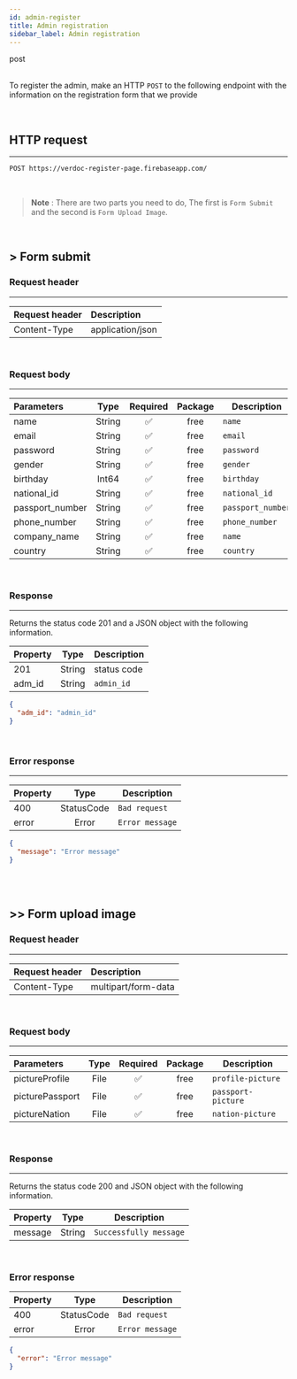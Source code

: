 ```yaml
---
id: admin-register
title: Admin registration
sidebar_label: Admin registration
---
```


<span class="badges post">post</span>
<br/>
<br/>

To register the admin, make an HTTP `POST`
to the following endpoint with the information on the registration form that we provide

</br> 

## HTTP request
---

```bash
POST https://verdoc-register-page.firebaseapp.com/
```

</br>

>**Note** : There are two parts you need to do, The first is `Form Submit` and the second is `Form Upload Image`.

</br>


## > Form submit 


### Request header
---
| Request header | Description                      |
| :------------- | :------------------------------- |
| Content-Type   | application/json                 |

</br>

### Request body
---
| Parameters                    |  Type  | Required | Package | Description                   |
| :---------------------------- | :----: | :------: | :-----: | ----------------------------- |
| name                          | String |    ✅    |  free   | `name`                        |
| email                         | String |    ✅    |  free   | `email`                       |
| password                      | String |    ✅    |  free   | `password`                    |
| gender                        | String |    ✅    |  free   | `gender`                      |
| birthday                      | Int64  |    ✅    |  free   | `birthday`                    |
| national_id                   | String |    ✅    |  free   | `national_id`                 |
| passport_number               | String |    ✅    |  free   | `passport_number`             |
| phone_number                  | String |    ✅    |  free   | `phone_number`                |
| company_name                  | String |    ✅    |  free   | `name`                        |
| country                       | String |    ✅    |  free   | `country`                     |

</br>

### Response
---
Returns the status code 201 and a JSON object with the following information.

| Property |  Type  | Description |
| :------- | :----: | ----------- |
| 201      | String | status code |
| adm_id   | String | `admin_id`  |


```json
{
  "adm_id": "admin_id"
}
```
</br>

### Error response
---

| Property |  Type      | Description    |
| :------- | :--------: | ------------   |
| 400      | StatusCode | `Bad request`  |
| error    | Error      | `Error message`|

```json
{
  "message": "Error message"
}
```

</br>
</br>

## >> Form upload image

### Request header
---
| Request header | Description                      |
| :------------- | :------------------------------- |
| Content-Type   | multipart/form-data              |

</br>

### Request body
---
| Parameters                    |  Type     | Required | Package | Description                   |
| :---------------------------- | :-------: | :------: | :-----: | ----------------------------- |
| pictureProfile                | File      |    ✅    |  free   | `profile-picture`             |
| picturePassport               | File      |    ✅    |  free   | `passport-picture`            |
| pictureNation                 | File      |    ✅    |  free   | `nation-picture`              |

</br>

### Response
---

Returns the status code 200 and JSON object with the following information.

| Property |  Type  |             Description              |
| :------- | :----: | ------------------------------------ |
| message  | String | `Successfully message`               |

</br>

### Error response

| Property |  Type      | Description    |
| :------- | :--------: | ------------   |
| 400      | StatusCode | `Bad request`  |
| error    | Error      | `Error message`|

```json
{
  "error": "Error message"
}
```